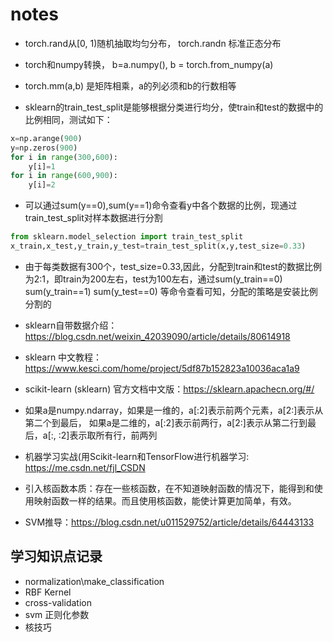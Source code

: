 # notes
- torch.rand从[0, 1)随机抽取均匀分布， torch.randn 标准正态分布
- torch和numpy转换， b=a.numpy(), b = torch.from_numpy(a)
- torch.mm(a,b) 是矩阵相乘，a的列必须和b的行数相等

- sklearn的train_test_split是能够根据分类进行均分，使train和test的数据中的比例相同，测试如下：
```python
x=np.arange(900)
y=np.zeros(900)
for i in range(300,600):
    y[i]=1
for i in range(600,900):
    y[i]=2

```
- 可以通过sum(y==0),sum(y==1)命令查看y中各个数据的比例，现通过train_test_split对样本数据进行分割
```python
from sklearn.model_selection import train_test_split
x_train,x_test,y_train,y_test=train_test_split(x,y,test_size=0.33)
```
- 由于每类数据有300个，test_size=0.33,因此，分配到train和test的数据比例为2:1，即train为200左右，test为100左右，通过sum(y_train==0)\
sum(y_train==1) sum(y_test==0) 等命令查看可知，分配的策略是安装比例分割的
- sklearn自带数据介绍：https://blog.csdn.net/weixin_42039090/article/details/80614918
- sklearn 中文教程：https://www.kesci.com/home/project/5df87b152823a10036aca1a9
- scikit-learn (sklearn) 官方文档中文版：https://sklearn.apachecn.org/#/
- 如果a是numpy.ndarray，如果是一维的，a[:2]表示前两个元素，a[2:]表示从第二个到最后， 如果a是二维的，a[:2]表示前两行，a[2:]表示从第二行到最后，a[:, :2]表示取所有行，前两列

- 机器学习实战(用Scikit-learn和TensorFlow进行机器学习: https://me.csdn.net/fjl_CSDN
- 引入核函数本质：存在一些核函数，在不知道映射函数的情况下，能得到和使用映射函数一样的结果。而且使用核函数，能使计算更加简单，有效。
- SVM推导：https://blog.csdn.net/u011529752/article/details/64443133

## 学习知识点记录
-   normalization\make_classification
-   RBF Kernel
-   cross-validation
-   svm 正则化参数
-   核技巧
